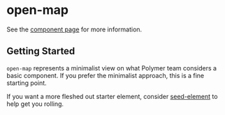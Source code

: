 open-map
================

See the [component page](http://polymerlabs.github.io/open-map) for more information.

## Getting Started

`open-map` represents a minimalist view on what Polymer team considers a basic component. If you prefer the minimalist approach, this is a fine starting point.

If you want a more fleshed out starter element, consider [seed-element](http://www.polymer-project.org/docs/start/reusableelements.html) to help get you rolling.
